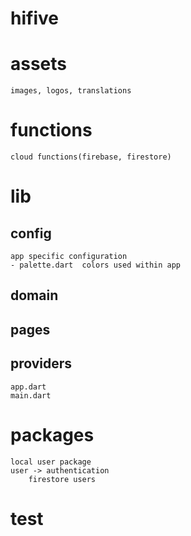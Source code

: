 # hifive

# assets 
    images, logos, translations

# functions
    cloud functions(firebase, firestore)

# lib
## config
    app specific configuration
    - palette.dart  colors used within app
## domain
## pages
## providers
    app.dart
    main.dart

# packages
    local user package
    user -> authentication
        firestore users

# test

